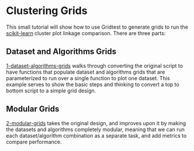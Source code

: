 # Clustering Grids

This small tutorial will show how to use Gridtest to generate grids to run the
[scikit-learn](https://scikit-learn.org/stable/auto_examples/cluster/plot_linkage_comparison.html#sphx-glr-auto-examples-cluster-plot-linkage-comparison-py) cluster plot linkage comparison.
There are three parts:

## Dataset and Algorithms Grids

[1-dataset-algorithms-grids](1-dataset-algorithms-grids/) walks through
converting the original script to have functions that populate dataset and
algorithms grids that are parameterized to run over a single function
to plot one dataset. This example serves to show the basic steps and thinking
to convert a top to bottom script to a simple grid design.

## Modular Grids

[2-modular-grids](2-modular-grids) takes the original design, and improves
upon it by making the datasets and algorithms completely modular, meaning
that we can run each dataset/algorithm combination as a separate task, and
add metrics to compare performance.

